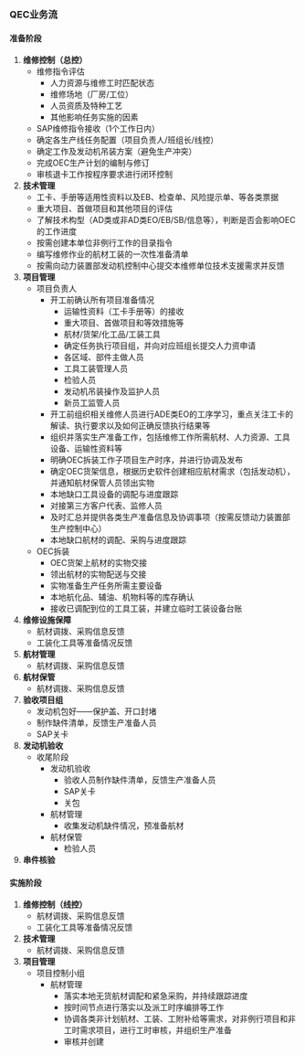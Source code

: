 ### QEC业务流
#### 准备阶段
1. **维修控制（总控）**
   - 维修指令评估
     - 人力资源与维修工时匹配状态
     - 维修场地（厂房/工位）
     - 人员资质及特种工艺
     - 其他影响任务实施的因素
   - SAP维修指令接收（1个工作日内）
   - 确定各生产线任务配置（项目负责人/班组长/线控）
   - 确定工作及发动机吊装方案（避免生产冲突）
   - 完成OEC生产计划的编制与修订
   - 审核退卡工作按程序要求进行闭环控制
2. **技术管理**
   - 工卡、手册等适用性资料以及EB、检查单、风险提示单、等各类票据
   - 重大项目、首做项目和其他项目的评估
   - 了解技术构型（AD类或非AD类EO/EB/SB/信息等），判断是否会影响OEC的工作进度
   - 按需创建本单位非例行工作的目录指令
   - 编写维修作业的航材工装的一次性准备清单
   - 按需向动力装置部发动机控制中心提交本维修单位技术支援需求并反馈
3. **项目管理**
   - 项目负责人
     - 开工前确认所有项目准备情况
       - 运输性资料（工卡手册等）的接收
       - 重大项目、首做项目和等效措施等
       - 航材/货架/化工品/工装工具
       - 确定任务执行项目组，并向对应班组长提交人力资申请
       - 各区域、部件主做人员
       - 工具工装管理人员
       - 检验人员
       - 发动机吊装操作及监护人员
       - 新员工监管人员
     - 开工前组织相关维修人员进行ADE类EO的工序学习，重点关注工卡的解读、执行要求以及如何正确反馈执行结果等
     - 组织并落实生产准备工作，包括维修工作所需航材、人力资源、工具设备、运输性资料等
     - 明确OEC拆装工作子项目生产时序，并进行协调及发布
     - 确定OEC货架信息，根据历史软件创建相应航材需求（包括发动机），并通知航材保管人员领出实物
     - 本地缺口工具设备的调配与进度跟踪
     - 对接第三方客户代表、监修人员
     - 及时汇总并提供各类生产准备信息及协调事项（按需反馈动力装置部生产控制中心）
     - 本地缺口航材的调配、采购与进度跟踪
   - OEC拆装
     - OEC货架上航材的实物交接
     - 领出航材的实物配送与交接
     - 实物准备生产任务所需主要设备
     - 本地航化品、辅油、机物料等的库存确认
     - 接收已调配到位的工具工装，并建立临时工装设备台账
4. **维修设施保障**
   - 航材调拨、采购信息反馈
   - 工装化工具等准备情况反馈
5. **航材管理**
   - 航材调拨、采购信息反馈
6. **航材保管**
   - 航材调拨、采购信息反馈
7. **验收项目组**
   - 发动机包好——保护盖、开口封堵
   - 制作缺件清单，反馈生产准备人员
   - SAP关卡
8. **发动机验收**
   - 收尾阶段
     - 发动机验收
       - 验收人员制作缺件清单，反馈生产准备人员
       - SAP关卡
       - 关包
     - 航材管理
       - 收集发动机缺件情况，预准备航材
     - 航材保管
       - 检验人员
9. **串件核验**
   
#### 实施阶段
1. **维修控制（线控）**
   - 航材调拨、采购信息反馈
   - 工装化工具等准备情况反馈
2. **技术管理**
   - 航材调拨、采购信息反馈
3. **项目管理**
   - 项目控制小组
     - 航材管理
       - 落实本地无货航材调配和紧急采购，并持续跟踪进度
       - 按时间节点进行落实以及派工时序编排等工作
       - 协调各类非计划航材、工装、工附补给等需求，对非例行项目和非工时需求项目，进行工时审核，并组织生产准备
       - 审核并创建
